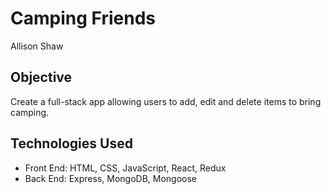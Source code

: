 # Camping Friends

Allison Shaw

## Objective

Create a full-stack app allowing users to add, edit and delete items to bring camping. 

## Technologies Used
* Front End: HTML, CSS, JavaScript, React, Redux
* Back End: Express, MongoDB, Mongoose
